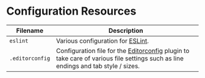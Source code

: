 # Configuration Resources

| Filename | Description
| --- | --- |
| `eslint` | Various configuration for [ESLint](https://eslint.org/). |
| `.editorconfig` | Configuration file for the [Editorconfig](https://editorconfig.org/) plugin to take care of various file settings such as line endings and tab style / sizes. |
